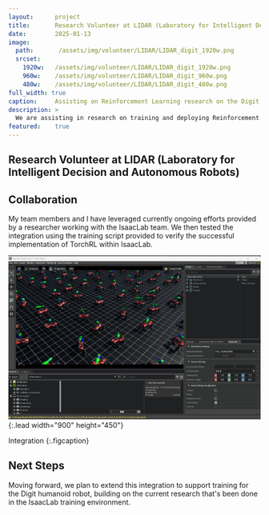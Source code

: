 ```yaml
---
layout:      project
title:       Research Volunteer at LIDAR (Laboratory for Intelligent Decision and Autonomous Robots)
date:        2025-01-13
image:
  path:       /assets/img/volunteer/LIDAR/LIDAR_digit_1920w.png
  srcset:
    1920w:   /assets/img/volunteer/LIDAR/LIDAR_digit_1920w.png
    960w:    /assets/img/volunteer/LIDAR/LIDAR_digit_960w.png
    480w:    /assets/img/volunteer/LIDAR/LIDAR_digit_480w.png
full_width: true
caption:     Assisting on Reinforcement Learning research on the Digit humanoid robot.
description: >
  We are assisting in research on training and deploying Reinforcement Learning agents on the Digit humanoid robot.  The training algorithm is to be deployed in the IsaacLab training environment.  My sub-group is working to bring TorchRL functionality into IsaacLab.
featured:    true
---
```


## Research Volunteer at LIDAR (Laboratory for Intelligent Decision and Autonomous Robots)

## Collaboration
My team members and I have leveraged currently ongoing efforts provided by a researcher working with the IsaacLab team.  We then tested the integration using the training script provided to verify the successful implementation of TorchRL within IsaacLab.

![KD models metrics and parameters](/assets/img/volunteer/LIDAR/IsaacLab_quadTrain_900w450h.png){:.lead width="900" height="450"}

Integration 
{:.figcaption}

## Next Steps
Moving forward, we plan to extend this integration to support training for the Digit humanoid robot, building on the current research that's been done in the IsaacLab training environment.

